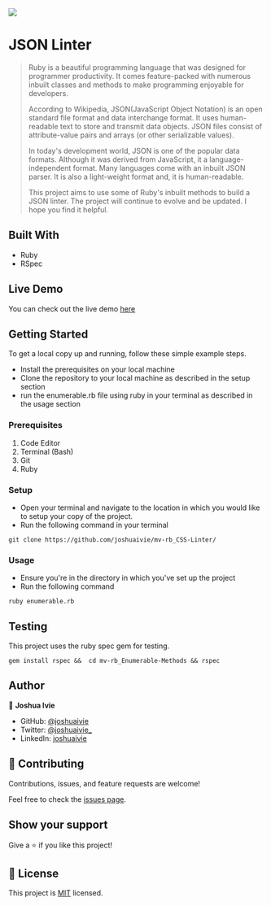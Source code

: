 ![](https://img.shields.io/badge/Microverse-blueviolet)

# JSON Linter

> Ruby is a beautiful programming language that was designed for programmer productivity. It comes feature-packed with numerous inbuilt classes and methods to make programming enjoyable for developers.
>
> According to Wikipedia, JSON(JavaScript Object Notation) is an open standard file format and data interchange format. It uses human-readable text to store and transmit data objects. JSON files consist of attribute-value pairs and arrays (or other serializable values).
>
> In today's development world, JSON is one of the popular data formats. Although it was derived from JavaScript, it a language-independent format. Many languages come with an inbuilt JSON parser. It is also a light-weight format and, it is human-readable.
>
> This project aims to use some of Ruby's inbuilt methods to build a JSON linter. The project will continue to evolve and be updated. I hope you find it helpful.

## Built With

- Ruby
- RSpec

## Live Demo

You can check out the live demo [here]()

## Getting Started

To get a local copy up and running, follow these simple example steps.

- Install the prerequisites on your local machine
- Clone the repository to your local machine as described in the setup section
- run the enumerable.rb file using ruby in your terminal as described in the usage section

### Prerequisites

1. Code Editor
2. Terminal (Bash)
3. Git
4. Ruby

### Setup

- Open your terminal and navigate to the location in which you would like to setup your copy of the project.
- Run the following command in your terminal

```console
git clone https://github.com/joshuaivie/mv-rb_CSS-Linter/
```

### Usage

- Ensure you're in the directory in which you've set up the project
- Run the following command

```console
ruby enumerable.rb
```

## Testing

This project uses the ruby spec gem for testing.

```console
gem install rspec &&  cd mv-rb_Enumerable-Methods && rspec
```

## Author

👤 **Joshua Ivie**

- GitHub: [@joshuaivie](https://github.com/joshuaivie)
- Twitter: [@joshuaivie\_](https://twitter.com/joshuaivie_)
- LinkedIn: [joshuaivie](https://linkedin.com/in/joshuaivie)

## 🤝 Contributing

Contributions, issues, and feature requests are welcome!

Feel free to check the [issues page](issues/).

## Show your support

Give a ⭐️ if you like this project!

## 📝 License

This project is [MIT](lic.url) licensed.
